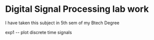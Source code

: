 # Digital Signal Processing  lab work

I have taken this subject in 5th sem of my Btech Degree

exp1 -- plot discrete time signals
